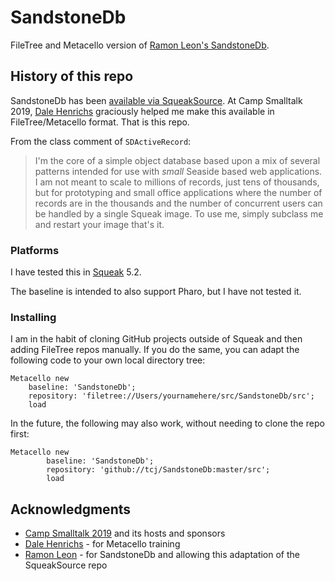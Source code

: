 # SandstoneDb
FileTree and Metacello version of [Ramon Leon's SandstoneDb](http://onsmalltalk.com/programming/smalltalk/sandstonedb-simple-activerecord-style-persistence-in-squeak/).

## History of this repo

SandstoneDb has been [available via SqueakSource](http://squeaksource.com/SandstoneDb.html).  At Camp Smalltalk 2019, [Dale Henrichs](https://github.com/dalehenrich/) graciously helped me make this available in FileTree/Metacello format.  That is this repo.

From the class comment of `SDActiveRecord`:

>I'm the core of a simple object database based upon a mix of several patterns intended for use with *small* Seaside based web applications.  I am not meant to scale to millions of records, just tens of thousands, but for prototyping and small office applications where the number of records are in the thousands and the number of concurrent users can be handled by a single Squeak image.  To use me, simply subclass me and restart your image that's it.

### Platforms

I have tested this in [Squeak](https://squeak.org) 5.2.

The baseline is intended to also support Pharo, but I have not tested it.

### Installing

I am in the habit of cloning GitHub projects outside of Squeak and then adding FileTree repos manually.  If you do the same, you can adapt the following code to your own local directory tree:

```Smalltalk
Metacello new 
	baseline: 'SandstoneDb';
	repository: 'filetree://Users/yournamehere/src/SandstoneDb/src';
	load
```

In the future, the following may also work, without needing to clone the repo first:

```Smalltalk
Metacello new 
        baseline: 'SandstoneDb';
        repository: 'github://tcj/SandstoneDb:master/src';
        load
```

## Acknowledgments

* [Camp Smalltalk 2019](https://twitter.com/campsmalltalkna) and its hosts and sponsors
* [Dale Henrichs](https://github.com/dalehenrich) - for Metacello training
* [Ramon Leon](http://onsmalltalk.com/) - for SandstoneDb and allowing this adaptation of the SqueakSource repo





